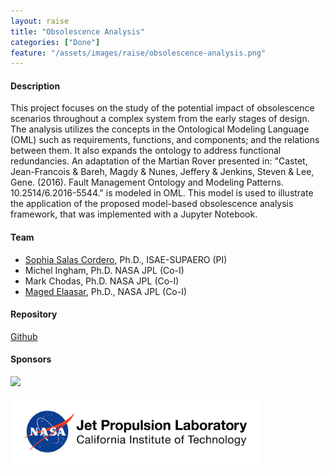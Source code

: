 ```yaml
---
layout: raise
title: "Obsolescence Analysis"
categories: ["Done"]
feature: "/assets/images/raise/obsolescence-analysis.png"
---
```


#### Description

This project focuses on the study of the potential impact of obsolescence scenarios throughout a complex system from the early stages of design. 
The analysis utilizes the concepts in the Ontological Modeling Language (OML) such as requirements, functions, and components; and the relations between them. It also expands the ontology to address functional redundancies. 
An adaptation of the Martian Rover presented in: "Castet, Jean-Francois & Bareh, Magdy & Nunes, Jeffery & Jenkins, Steven & Lee, Gene. (2016). Fault Management Ontology and Modeling Patterns. 10.2514/6.2016-5544." is modeled in OML. 
This model is used to illustrate the application of the proposed model-based obsolescence analysis framework, that was implemented with a Jupyter Notebook.

#### Team

- [Sophia Salas Cordero](https://www.linkedin.com/in/sophia-salas/), Ph.D., ISAE-SUPAERO (PI)
- Michel Ingham, Ph.D. NASA JPL (Co-I)
- Mark Chodas, Ph.D. NASA JPL (Co-I)
- [Maged Elaasar](/maged-elaasar.html), Ph.D., NASA JPL (Co-I)

#### Repository

[Github](https://github.com/opencaesar/martian-rover-example)

#### Sponsors

[<img src="https://fondation-isae-supaero.org/wp-content/uploads/2022/04/logo-fondation-ras-293px.svg"/>](https://fondation-isae-supaero.org/en/)

[<img width="400" src="/assets/images/jpl-logo.png"/>](https://www.jpl.nasa.gov/)

